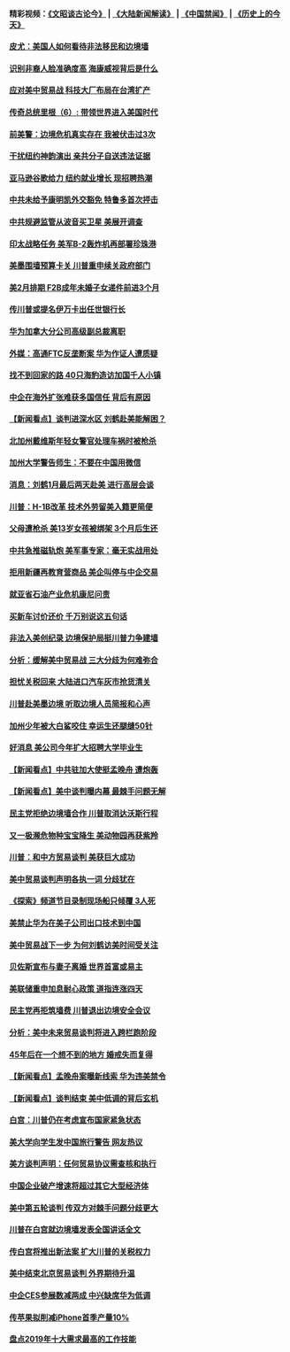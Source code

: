 #### 精彩视频：[《文昭谈古论今》](https://github.com/gfw-breaker/wenzhao/blob/master/README.md?t=01130330) | [《大陆新闻解读》](https://github.com/gfw-breaker/ntdtv-comedy/blob/master/README.md?t=01130330) | [《中国禁闻》](https://github.com/gfw-breaker/ntdtv-news/blob/master/README.md?t=01130330) | [《历史上的今天》](https://github.com/gfw-breaker/today-in-history/blob/master/README.md?t=01130330) 

#### [皮尤：美国人如何看待非法移民和边境墙](../pages/nsc412/n10971472.md?t=01130330) 

#### [识别非裔人脸准确度高 海康威视背后是什么](../pages/nsc412/n10971226.md?t=01130330) 

#### [应对美中贸易战 科技大厂布局在台湾扩产](../pages/nsc412/n10971277.md?t=01130330) 

#### [传奇总统里根（6）: 带领世界进入美国时代](../pages/nsc412/n10971227.md?t=01130330) 

#### [前美警：边境危机真实存在 我被伏击过3次](../pages/nsc412/n10971325.md?t=01130330) 

#### [干扰纽约神韵演出 亲共分子自送违法证据](../pages/nsc412/n10969757.md?t=01130330) 

#### [亚马逊谷歌给力 纽约就业增长 现招聘热潮](../pages/nsc412/n10971075.md?t=01130330) 

#### [中共未给予康明凯外交豁免 特鲁多首次抨击](../pages/nsc412/n10970976.md?t=01130330) 

#### [中共规避监管从波音买卫星 美展开调查](../pages/nsc412/n10970960.md?t=01130330) 

#### [印太战略任务 美军B-2轰炸机再部署珍珠港](../pages/nsc412/n10970599.md?t=01130330) 

#### [美墨围墙预算卡关 川普重申续关政府部门](../pages/nsc412/n10970534.md?t=01130330) 

#### [美2月排期 F2B成年未婚子女递件前进3个月](../pages/nsc412/n10970207.md?t=01130330) 

#### [传川普或提名伊万卡出任世银行长](../pages/nsc412/n10970106.md?t=01130330) 

#### [华为加拿大分公司高级副总裁离职](../pages/nsc412/n10969911.md?t=01130330) 

#### [外媒：高通FTC反垄断案 华为作证人遭质疑](../pages/nsc412/n10969482.md?t=01130330) 

#### [找不到回家的路 40只海豹造访加国千人小镇](../pages/nsc412/n10969564.md?t=01130330) 

#### [中企在海外扩张难获多国信任 背后有原因](../pages/nsc412/n10969228.md?t=01130330) 

#### [【新闻看点】谈判进深水区 刘鹤赴美能解困？](../pages/nsc412/n10969116.md?t=01130330) 

#### [北加州戴维斯年轻女警官处理车祸时被枪杀](../pages/nsc412/n10969582.md?t=01130330) 

#### [加州大学警告师生：不要在中国用微信](../pages/nsc412/n10969475.md?t=01130330) 

#### [消息：刘鹤1月最后两天赴美 进行高层会谈](../pages/nsc412/n10967146.md?t=01130330) 

#### [川普：H-1B改革 技术外劳留美入籍更简便](../pages/nsc412/n10968990.md?t=01130330) 

#### [父母遭枪杀 美13岁女孩被绑架 3个月后生还](../pages/nsc412/n10968787.md?t=01130330) 

#### [中共急推磁轨炮 美军事专家：毫无实战用处](../pages/nsc412/n10968326.md?t=01130330) 

#### [拒用新疆再教育营商品 美企叫停与中企交易](../pages/nsc412/n10967266.md?t=01130330) 

#### [就亚省石油产业危机康尼问责](../pages/nsc412/n10967310.md?t=01130330) 

#### [买新车讨价还价 千万别说这五句话](../pages/nsc412/n10966559.md?t=01130330) 

#### [非法入美创纪录 边境保护局挺川普力争建墙](../pages/nsc412/n10966872.md?t=01130330) 

#### [分析：缓解美中贸易战 三大分歧为何难弥合](../pages/nsc412/n10966845.md?t=01130330) 

#### [担忧关税回来 大陆进口汽车灰市抢货清关](../pages/nsc412/n10966734.md?t=01130330) 

#### [川普赴美墨边境 听取边境人员简报和心声](../pages/nsc412/n10966781.md?t=01130330) 

#### [加州少年被大白鲨咬住 幸运生还腿缝50针](../pages/nsc412/n10966637.md?t=01130330) 

#### [好消息 美公司今年扩大招聘大学毕业生](../pages/nsc412/n10966671.md?t=01130330) 

#### [【新闻看点】中共驻加大使挺孟晚舟 遭炮轰](../pages/nsc412/n10966495.md?t=01130330) 

#### [【新闻看点】美中谈判曝内幕 最棘手问题无解](../pages/nsc412/n10966115.md?t=01130330) 

#### [民主党拒绝边境墙合作 川普取消达沃斯行程](../pages/nsc412/n10966613.md?t=01130330) 

#### [又一极濒危物种宝宝降生 美动物园再获紫羚](../pages/nsc412/n10966526.md?t=01130330) 

#### [川普：和中方贸易谈判 美获巨大成功](../pages/nsc412/n10966506.md?t=01130330) 

#### [美中贸易谈判声明各执一词 分歧犹在](../pages/nsc412/n10966376.md?t=01130330) 

#### [《探索》频道节目录制现场船只倾覆 3人死](../pages/nsc412/n10966232.md?t=01130330) 

#### [美禁止华为在美子公司出口技术到中国](../pages/nsc412/n10966359.md?t=01130330) 

#### [美中贸易战下一步 为何刘鹤访美时间受关注](../pages/nsc412/n10964471.md?t=01130330) 

#### [贝佐斯宣布与妻子离婚 世界首富或易主](../pages/nsc412/n10964638.md?t=01130330) 

#### [美联储重申加息耐心政策 道指连涨四天](../pages/nsc412/n10964591.md?t=01130330) 

#### [民主党再拒筑墙费 川普退出边境安全会议](../pages/nsc412/n10964507.md?t=01130330) 

#### [分析：美中未来贸易谈判将进入跨栏跑阶段](../pages/nsc412/n10964449.md?t=01130330) 

#### [45年后在一个想不到的地方 婚戒失而复得](../pages/nsc412/n10964454.md?t=01130330) 

#### [【新闻看点】孟晚舟案曝新线索 华为违美禁令](../pages/nsc412/n10964307.md?t=01130330) 

#### [【新闻看点】谈判结束 美中低调的背后玄机](../pages/nsc412/n10964036.md?t=01130330) 

#### [白宫：川普仍在考虑宣布国家紧急状态](../pages/nsc412/n10964312.md?t=01130330) 

#### [美大学向学生发中国旅行警告 网友热议](../pages/nsc412/n10964289.md?t=01130330) 

#### [美方谈判声明：任何贸易协议需查核和执行](../pages/nsc412/n10964102.md?t=01130330) 

#### [中国企业破产增速将超过其它大型经济体](../pages/nsc412/n10964069.md?t=01130330) 

#### [美中第五轮谈判 传双方对棘手问题分歧更大](../pages/nsc412/n10964058.md?t=01130330) 

#### [川普在白宫就边境墙发表全国讲话全文](../pages/nsc412/n10964007.md?t=01130330) 

#### [传白宫将推出新法案 扩大川普的关税权力](../pages/nsc412/n10963994.md?t=01130330) 

#### [美中结束北京贸易谈判 外界期待升温](../pages/nsc412/n10962435.md?t=01130330) 

#### [中企CES参展数减两成 中兴缺席华为低调](../pages/nsc412/n10962287.md?t=01130330) 

#### [传苹果拟削减iPhone首季产量10%](../pages/nsc412/n10963240.md?t=01130330) 

#### [盘点2019年十大需求最高的工作技能](../pages/nsc412/n10962606.md?t=01130330) 

